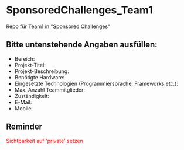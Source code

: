 # SponsoredChallenges_Team1
Repo für Team1 in "Sponsored Challenges"

## Bitte untenstehende Angaben ausfüllen:
- Bereich:
- Projekt-Titel:
- Projekt-Beschreibung:
- Benötigte Hardware:
- Eingesetzte Technologien (Programmiersprache, Frameworks etc.):
- Max. Anzahl Teammitglieder:
- Zuständigkeit:
- E-Mail:
- Mobile:

## Reminder
<span style="color:red;">Sichtbarkeit auf 'private' setzen</span>
